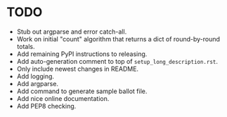 TODO
====

* Stub out argparse and error catch-all.
* Work on initial "count" algorithm that returns a dict of round-by-round
  totals.
* Add remaining PyPI instructions to releasing.
* Add auto-generation comment to top of `setup_long_description.rst`.
* Only include newest changes in README.
* Add logging.
* Add argparse.
* Add command to generate sample ballot file.
* Add nice online documentation.
* Add PEP8 checking.
